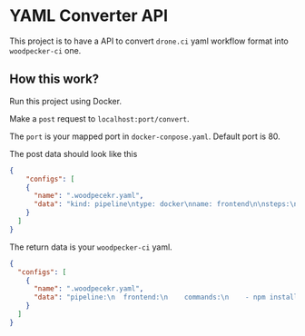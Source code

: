 # YAML Converter API

This project is to have a API to convert `drone.ci` yaml workflow format into `woodpecker-ci` one.

## How this work?

Run this project using Docker.

Make a `post` request to `localhost:port/convert`.

The `port` is your mapped port in `docker-conpose.yaml`. Default port is 80.

The post data should look like this

```json
{
    "configs": [
    {
      "name": ".woodpecekr.yaml",
      "data": "kind: pipeline\ntype: docker\nname: frontend\n\nsteps:\n  - name: frontend\n    image: node\n    commands:\n      - npm install\n      - npm test\n"
    }
  ]
}
```

The return data is your `woodpecker-ci` yaml.

```json
{
  "configs": [
    {
      "name": ".woodpecekr.yaml",
      "data": "pipeline:\n  frontend:\n    commands:\n    - npm install\n    - npm test\n    image: node\n"
    }
  ]
}
```
